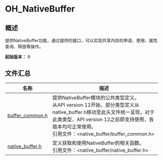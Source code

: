 # OH_NativeBuffer
<!--Kit: ArkGraphics 2D-->
<!--Subsystem: Graphics-->
<!--Owner: @Felix-fangyang; @BruceXu; @dingpy-->
<!--Designer: @conan13234-->
<!--Tester: @nobuggers-->
<!--Adviser: @ge-yafang-->
## 概述

提供NativeBuffer功能，通过提供的接口，可以实现共享内存的申请、使用、属性查询、释放等操作。

**起始版本：** 9

## 文件汇总

| 名称                                       | 描述                                                         |
| ------------------------------------------ | ------------------------------------------------------------ |
| [buffer_common.h](capi-buffer-common-h.md) | 提供NativeBuffer模块的公共类型定义。<br>从API version 12开始，部分类型定义从native_buffer.h移动至此头文件统一呈现，对于此类类型，API version 12之前即支持使用，各版本均可正常使用。<br>引用文件：<native_buffer/buffer_common.h> |
| [native_buffer.h](capi-native-buffer-h.md) | 定义获取和使用NativeBuffer的相关函数。<br/>引用文件：<native_buffer/native_buffer.h> |